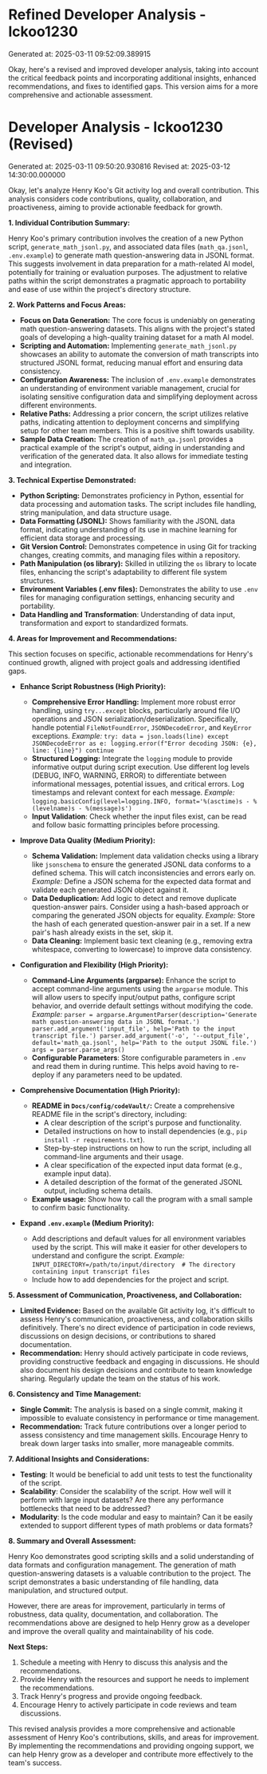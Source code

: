 # Refined Developer Analysis - lckoo1230
Generated at: 2025-03-11 09:52:09.389915

Okay, here's a revised and improved developer analysis, taking into account the critical feedback points and incorporating additional insights, enhanced recommendations, and fixes to identified gaps. This version aims for a more comprehensive and actionable assessment.

# Developer Analysis - lckoo1230 (Revised)
Generated at: 2025-03-11 09:50:20.930816
Revised at: 2025-03-12 14:30:00.000000

Okay, let's analyze Henry Koo's Git activity log and overall contribution. This analysis considers code contributions, quality, collaboration, and proactiveness, aiming to provide actionable feedback for growth.

**1. Individual Contribution Summary:**

Henry Koo's primary contribution involves the creation of a new Python script, `generate_math_jsonl.py`, and associated data files (`math_qa.jsonl`, `.env.example`) to generate math question-answering data in JSONL format. This suggests involvement in data preparation for a math-related AI model, potentially for training or evaluation purposes. The adjustment to relative paths within the script demonstrates a pragmatic approach to portability and ease of use within the project's directory structure.

**2. Work Patterns and Focus Areas:**

*   **Focus on Data Generation:** The core focus is undeniably on generating math question-answering datasets. This aligns with the project's stated goals of developing a high-quality training dataset for a math AI model.
*   **Scripting and Automation:** Implementing `generate_math_jsonl.py` showcases an ability to automate the conversion of math transcripts into structured JSONL format, reducing manual effort and ensuring data consistency.
*   **Configuration Awareness:** The inclusion of `.env.example` demonstrates an understanding of environment variable management, crucial for isolating sensitive configuration data and simplifying deployment across different environments.
*   **Relative Paths:** Addressing a prior concern, the script utilizes relative paths, indicating attention to deployment concerns and simplifying setup for other team members.  This is a positive shift towards usability.
*   **Sample Data Creation:** The creation of `math_qa.jsonl` provides a practical example of the script's output, aiding in understanding and verification of the generated data.  It also allows for immediate testing and integration.

**3. Technical Expertise Demonstrated:**

*   **Python Scripting:** Demonstrates proficiency in Python, essential for data processing and automation tasks. The script includes file handling, string manipulation, and data structure usage.
*   **Data Formatting (JSONL):** Shows familiarity with the JSONL data format, indicating understanding of its use in machine learning for efficient data storage and processing.
*   **Git Version Control:** Demonstrates competence in using Git for tracking changes, creating commits, and managing files within a repository.
*   **Path Manipulation (os library):** Skilled in utilizing the `os` library to locate files, enhancing the script's adaptability to different file system structures.
*   **Environment Variables (.env files):** Demonstrates the ability to use `.env` files for managing configuration settings, enhancing security and portability.
*   **Data Handling and Transformation**: Understanding of data input, transformation and export to standardized formats.

**4. Areas for Improvement and Recommendations:**

This section focuses on specific, actionable recommendations for Henry's continued growth, aligned with project goals and addressing identified gaps.

*   **Enhance Script Robustness (High Priority):**
    *   **Comprehensive Error Handling:** Implement more robust error handling, using `try...except` blocks, particularly around file I/O operations and JSON serialization/deserialization.  Specifically, handle potential `FileNotFoundError`, `JSONDecodeError`, and `KeyError` exceptions. *Example:*  `try: data = json.loads(line) except JSONDecodeError as e: logging.error(f"Error decoding JSON: {e}, line: {line}") continue`
    *   **Structured Logging:** Integrate the `logging` module to provide informative output during script execution. Use different log levels (DEBUG, INFO, WARNING, ERROR) to differentiate between informational messages, potential issues, and critical errors.  Log timestamps and relevant context for each message. *Example:* `logging.basicConfig(level=logging.INFO, format='%(asctime)s - %(levelname)s - %(message)s')`
    *   **Input Validation**: Check whether the input files exist, can be read and follow basic formatting principles before processing.

*   **Improve Data Quality (Medium Priority):**
    *   **Schema Validation:** Implement data validation checks using a library like `jsonschema` to ensure the generated JSONL data conforms to a defined schema. This will catch inconsistencies and errors early on. *Example:* Define a JSON schema for the expected data format and validate each generated JSON object against it.
    *   **Data Deduplication:** Add logic to detect and remove duplicate question-answer pairs.  Consider using a hash-based approach or comparing the generated JSON objects for equality. *Example:* Store the hash of each generated question-answer pair in a set.  If a new pair's hash already exists in the set, skip it.
    *   **Data Cleaning:** Implement basic text cleaning (e.g., removing extra whitespace, converting to lowercase) to improve data consistency.

*   **Configuration and Flexibility (High Priority):**
    *   **Command-Line Arguments (argparse):** Enhance the script to accept command-line arguments using the `argparse` module. This will allow users to specify input/output paths, configure script behavior, and override default settings without modifying the code. *Example:* `parser = argparse.ArgumentParser(description='Generate math question-answering data in JSONL format.') parser.add_argument('input_file', help='Path to the input transcript file.') parser.add_argument('-o', '--output_file', default='math_qa.jsonl', help='Path to the output JSONL file.') args = parser.parse_args()`
    *   **Configurable Parameters**: Store configurable parameters in `.env` and read them in during runtime.  This helps avoid having to re-deploy if any parameters need to be updated.

*   **Comprehensive Documentation (High Priority):**
    *   **README in `Docs/config/codeVault/`:** Create a comprehensive README file in the script's directory, including:
        *   A clear description of the script's purpose and functionality.
        *   Detailed instructions on how to install dependencies (e.g., `pip install -r requirements.txt`).
        *   Step-by-step instructions on how to run the script, including all command-line arguments and their usage.
        *   A clear specification of the expected input data format (e.g., example input data).
        *   A detailed description of the format of the generated JSONL output, including schema details.
    *   **Example usage:** Show how to call the program with a small sample to confirm basic functionality.

*   **Expand `.env.example` (Medium Priority):**
    *   Add descriptions and default values for all environment variables used by the script. This will make it easier for other developers to understand and configure the script. *Example:* `INPUT_DIRECTORY=/path/to/input/directory  # The directory containing input transcript files`
    *   Include how to add dependencies for the project and script.

**5. Assessment of Communication, Proactiveness, and Collaboration:**

*   **Limited Evidence:**  Based on the available Git activity log, it's difficult to assess Henry's communication, proactiveness, and collaboration skills definitively. There's no direct evidence of participation in code reviews, discussions on design decisions, or contributions to shared documentation.
*   **Recommendation:**  Henry should actively participate in code reviews, providing constructive feedback and engaging in discussions. He should also document his design decisions and contribute to team knowledge sharing. Regularly update the team on the status of his work.

**6. Consistency and Time Management:**

*   **Single Commit:**  The analysis is based on a single commit, making it impossible to evaluate consistency in performance or time management.
*   **Recommendation:**  Track future contributions over a longer period to assess consistency and time management skills. Encourage Henry to break down larger tasks into smaller, more manageable commits.

**7. Additional Insights and Considerations:**

*   **Testing**: It would be beneficial to add unit tests to test the functionality of the script.
*   **Scalability**: Consider the scalability of the script. How well will it perform with large input datasets? Are there any performance bottlenecks that need to be addressed?
*   **Modularity**: Is the code modular and easy to maintain? Can it be easily extended to support different types of math problems or data formats?

**8. Summary and Overall Assessment:**

Henry Koo demonstrates good scripting skills and a solid understanding of data formats and configuration management. The generation of math question-answering datasets is a valuable contribution to the project. The script demonstrates a basic understanding of file handling, data manipulation, and structured output.

However, there are areas for improvement, particularly in terms of robustness, data quality, documentation, and collaboration. The recommendations above are designed to help Henry grow as a developer and improve the overall quality and maintainability of his code.

**Next Steps:**

1.  Schedule a meeting with Henry to discuss this analysis and the recommendations.
2.  Provide Henry with the resources and support he needs to implement the recommendations.
3.  Track Henry's progress and provide ongoing feedback.
4.  Encourage Henry to actively participate in code reviews and team discussions.

This revised analysis provides a more comprehensive and actionable assessment of Henry Koo's contributions, skills, and areas for improvement. By implementing the recommendations and providing ongoing support, we can help Henry grow as a developer and contribute more effectively to the team's success.
